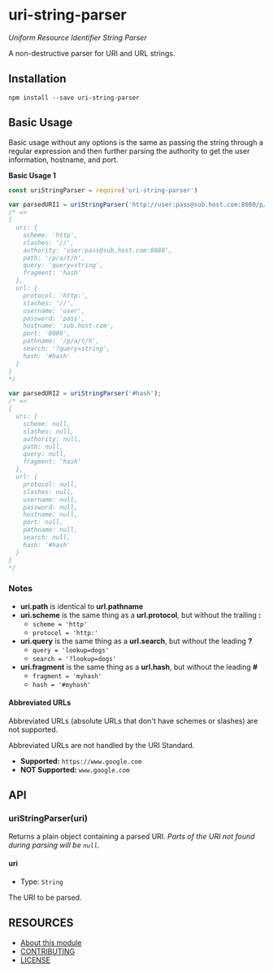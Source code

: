 # uri-string-parser

_Uniform Resource Identifier String Parser_

A non-destructive parser for URI and URL strings.

## Installation

```
npm install --save uri-string-parser
```

## Basic Usage

Basic usage without any options is the same as passing the string through a
regular expression and then further parsing the authority to get the user
information, hostname, and port.

**Basic Usage 1**
```javascript
const uriStringParser = require('uri-string-parser')

var parsedURI1 = uriStringParser('http://user:pass@sub.host.com:8080/p/a/t/h?query=string#hash');
/* =>
{
  uri: {
    scheme: 'http',
    slashes: '//',
    authority: 'user:pass@sub.host.com:8080',
    path: '/p/a/t/h',
    query: 'query=string',
    fragment: 'hash'
  },
  url: {
    protocol: 'http:',
    slashes: '//',
    username: 'user',
    password: 'pass',
    hostname: 'sub.host.com',
    port: '8080',
    pathname: '/p/a/t/h',
    search: '?query=string',
    hash: '#hash'
  }
}
*/

var parsedURI2 = uriStringParser('#hash');
/* =>
{
  uri: {
    scheme: null,
    slashes: null,
    authority: null,
    path: null,
    query: null,
    fragment: 'hash'
  },
  url: {
    protocol: null,
    slashes: null,
    username: null,
    password: null,
    hostname: null,
    port: null,
    pathname: null,
    search: null,
    hash: '#hash'
  }
}
*/

```


### Notes

-   **uri.path** is identical to **url.pathname**
-   **uri.scheme** is the same thing as a **url.protocol**, but without the
    trailing **:**
    -   `scheme = 'http'`
    -   `protocol = 'http:'`
-   **uri.query** is the same thing as a **url.search**, but without the leading
    **?**
    -   `query = 'lookup=dogs'`
    -   `search = '?lookup=dogs'`
-   **uri.fragment** is the same thing as a **url.hash**, but without the
    leading **#**
    -   `fragment = 'myhash'`
    -   `hash = '#myhash'`

#### Abbreviated URLs

Abbreviated URLs (absolute URLs that don't have schemes or slashes) are not
supported.

Abbreviated URLs are not handled by the URI Standard.

-   **Supported:** `https://www.google.com`
-   **NOT Supported:** `www.google.com`

## API

### uriStringParser(uri)

Returns a plain object containing a parsed URI. _Parts of the URI not found
during parsing will be `null`._

#### uri

-   Type: `String`

The URI to be parsed.

## RESOURCES

-   [About this module]( docs/about.markdown )
-   [CONTRIBUTING]( CONTRIBUTING.markdown )
-   [LICENSE]( LICENSE )
